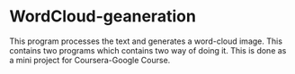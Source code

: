 # WordCloud-geaneration
This program processes the text and generates a word-cloud image.
This contains two programs which contains two way of doing it.
This is done as a mini project for Coursera-Google Course.
